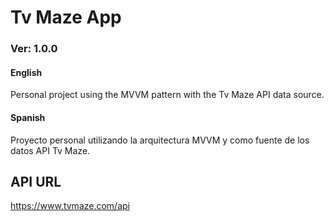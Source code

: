# Tv Maze App
### Ver: 1.0.0

#### English
Personal project using the MVVM pattern with the Tv Maze API data source.
#### Spanish
Proyecto personal utilizando la arquitectura MVVM y como fuente de los datos API Tv Maze.


## API URL
https://www.tvmaze.com/api

